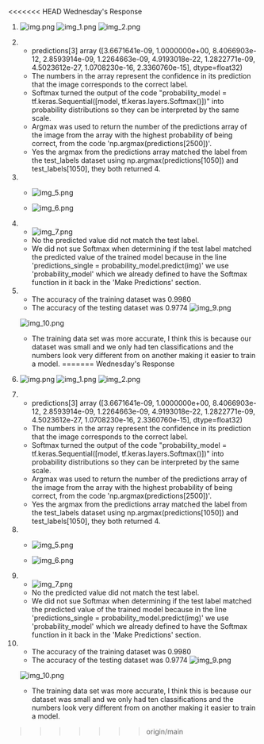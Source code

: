<<<<<<< HEAD
Wednesday's Response
1. ![img.png](img.png)
   ![img_1.png](img_1.png)
   ![img_2.png](img_2.png)
2. - predictions[3]
     array
     ([3.6671641e-09, 1.0000000e+00, 8.4066903e-12, 2.8593914e-09,
     1.2264663e-09, 4.9193018e-22, 1.2822771e-09, 4.5023612e-27,
     1.0708230e-16, 2.3360760e-15], dtype=float32)
    - The numbers in the array represent the confidence in its prediction that the image corresponds to the correct label.
    - Softmax turned the output of the code "probability_model = tf.keras.Sequential([model, tf.keras.layers.Softmax()])" into probability distributions so they can be interpreted by the same scale.
    - Argmax was used to return the number of the predictions array of the image from the array with the highest probability of being correct, from the code 'np.argmax(predictions[2500])'.
    - Yes the argmax from the predictions array matched the label from the test_labels dataset using np.argmax(predictions[1050]) and test_labels[1050], they both returned 4.
3.  - ![img_5.png](img_5.png)
      
    - ![img_6.png](img_6.png)
    

4. 
    - ![img_7.png](img_7.png)
    -  No the predicted value did not match the test label.
    - We did not sue Softmax when determining if the test label matched the predicted value of the trained model because in the line 'predictions_single = probability_model.predict(img)' we use 'probability_model' which we already defined to have the Softmax function in it back in the 'Make Predictions' section.
    
5. - The accuracy of the training dataset was 0.9980
    - The accuracy of the testing dataset was 0.9774
   ![img_9.png](img_9.png)
      
    ![img_10.png](img_10.png)
      - The training data set was more accurate, I think this is because our dataset was small and we only had ten classifications and the numbers look very different from on another making it easier to train a model.
=======
Wednesday's Response
1. ![img.png](img.png)
   ![img_1.png](img_1.png)
   ![img_2.png](img_2.png)
2. - predictions[3]
     array
     ([3.6671641e-09, 1.0000000e+00, 8.4066903e-12, 2.8593914e-09,
     1.2264663e-09, 4.9193018e-22, 1.2822771e-09, 4.5023612e-27,
     1.0708230e-16, 2.3360760e-15], dtype=float32)
    - The numbers in the array represent the confidence in its prediction that the image corresponds to the correct label.
    - Softmax turned the output of the code "probability_model = tf.keras.Sequential([model, tf.keras.layers.Softmax()])" into probability distributions so they can be interpreted by the same scale.
    - Argmax was used to return the number of the predictions array of the image from the array with the highest probability of being correct, from the code 'np.argmax(predictions[2500])'.
    - Yes the argmax from the predictions array matched the label from the test_labels dataset using np.argmax(predictions[1050]) and test_labels[1050], they both returned 4.
3.  - ![img_5.png](img_5.png)
      
    - ![img_6.png](img_6.png)
    

4. 
    - ![img_7.png](img_7.png)
    -  No the predicted value did not match the test label.
    - We did not sue Softmax when determining if the test label matched the predicted value of the trained model because in the line 'predictions_single = probability_model.predict(img)' we use 'probability_model' which we already defined to have the Softmax function in it back in the 'Make Predictions' section.
    
5. - The accuracy of the training dataset was 0.9980
    - The accuracy of the testing dataset was 0.9774
   ![img_9.png](img_9.png)
      
    ![img_10.png](img_10.png)
      - The training data set was more accurate, I think this is because our dataset was small and we only had ten classifications and the numbers look very different from on another making it easier to train a model.
>>>>>>> origin/main
